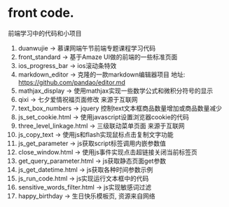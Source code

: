 # front code.
前端学习中的代码和小项目

1. duanwujie -> 慕课网端午节前端专题课程学习代码
2. front_standard -> 基于Amaze UI做的前端的一些标准页面
3. ios_progress_bar -> ios滚动条特效
4. markdown_editor -> 克隆的一款markdown编辑器项目 地址: https://github.com/pandao/editor.md
5. mathjax_display -> 使用mathjax实现一些数学公式和微积分符号的显示
6. qixi -> 七夕爱情祝福页面修改 来源于互联网
7. text_box_numbers -> jquery 控制text文本框商品数量增加或商品数量减少
8. js_set_cookie.html -> 使用javascript设置浏览器cookie的代码
9. three_level_linkage.html -> 三级联动菜单页面 来源于互联网
10. js_copy_text -> 使用js和flash实现鼠标点击复制文字功能
11. js_get_parameter -> js获取script标签调用内嵌参数值
12. close_window.html -> 使用js事件实现点击超链接关闭当前标签页
13. get_query_parameter.html -> js获取静态页面get参数
14. js_get_datetime.html -> js获取各种时间参数示例
15. js_run_code.html -> js实现运行文本框中的代码
16. sensitive_words_filter.html -> js实现敏感词过滤
17. happy_birthday -> 生日快乐模板页, 资源来自网络
